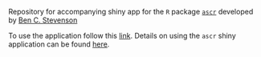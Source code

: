 Repository for accompanying shiny app for the `R` package [`ascr`](https://github.com/b-steve/ascr) developed by [Ben C. Stevenson](ben.stevenson@auckland.ac.nz)

To use the application follow this [link](https://cmjt.shinyapps.io/ascr_shiny/). Details on using the `ascr` shiny application can be found [here](https://cmjt.github.io/ascr_shiny/).